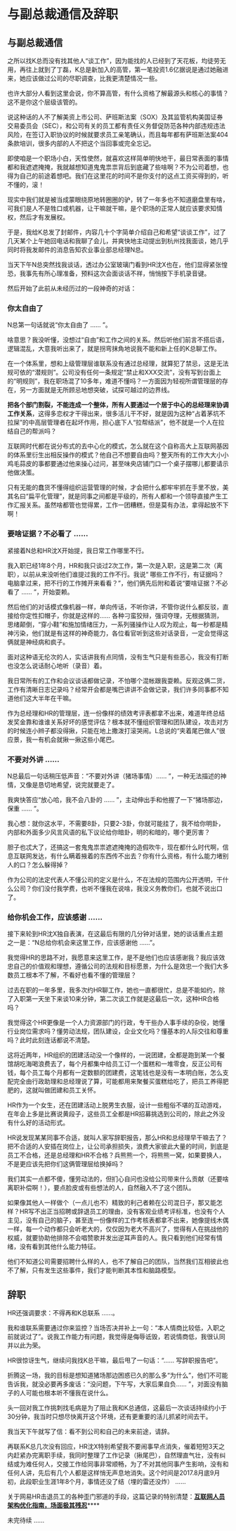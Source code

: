 # 与副总裁通信及辞职

## 与副总裁通信

之所以找K总而没有找其他人“谈工作”，因为能找的人已经到了天花板，均徒劳无用，再往上就到了丁磊，K总是新加入的高管，第一笔投资1.6亿据说是通过她融进来，她应该做过公司的尽职调查，比我更清楚情况一些。

也许大部分人看到这里会说，你不算高管，有什么资格了解最源头和核心的事情？这不是你这个层级该管的。

说这种话的人不了解美资上市公司、萨班斯法案（SOX）及其监管机构美国证券交易委员会（SEC），和公司有关的员工都有责任义务督促防范各种内部违规违法风险，在签订入职协议的时候就要求员工亲笔确认，而且每年都有萨班斯法案404条款培训，很多内部的人不把这个当回事或完全忘记。

即使咱是一个职场小白，天性使然，就喜欢这样简单明快地干，最日常表面的事情都和我遮遮掩掩，我就越想知道鬼鬼祟祟背后到底藏了些啥啊？不为公司着想，也得为自己的前途着想吧。我们在这里花的时间不是你支付的这点工资买得到的，听不懂的，滚！

现实中我们就是被当成蒙眼绕原地转圈圈的驴，转了一年多也不知道磨盘里有啥，可我们是人不是牲口或机器，让干嘛就干嘛，是个职场的正常人就应该要求知情权，然后才有发展权。

于是，我给K总发了封邮件，内容几十个字简单介绍自己和希望“谈谈工作”，过了几天某个上午她回电话和我聊了会儿，并爽快地主动提出到杭州找我面谈，她几乎同时将我发邮件的消息告知农业事业部总经理N总。

当天下午N总突然找我谈话，透过办公室玻璃门看到HR沈X也在，他们显得紧张惶恐，我事先有所心理准备，预料这次会面谈话不祥，悄悄按下手机录音键。

然后开始了此前从未经历过的一段神奇的对话：  


### 你太自由了

N总第一句话就说“你太自由了 …… ”。

啥意思？我没听懂，没想过“自由”和工作之间的关系。然后听他们前言不搭后语，逻辑混乱，大意我听出来了，就是拐弯抹角地说我不能和新上任的K总聊工作。

在一个体系里，想和上级管理层谁联系没有通过总经理，就算犯了禁忌，这是无法规可依的“潜规则”。公司没有任何一条规定“禁止和XXX交流”，没有写到台面上的“明规则”，我在职场混了10多年，难道不懂吗？一方面因为轻视所谓管理层的存在，另一方面就是无所顾忌地想突破，试探可越过的边界线。

**把各个部门割裂，不能连成一个整体，所有人要通过一个居于中心的总经理来协调工作关系**，这得多恋权才干得出来，很多活儿干不好，就是因为这种“占着茅坑不拉屎”的中高层管理者在起坏作用，担心底下人“拉帮结派”，他不就是一个人在拉结自己的帮派吗？

互联网时代都在说分布式的去中心化的模式，怎么就在这个自称高大上互联网基因的体系里衍生出相反操作的模式？他自己不想要自由吗？整天所有的工作大大小小鸡毛蒜皮的事都要通过他来操心过问，甚至味央店铺门口一个桌子摆哪儿都要请示他做决策。

只有无能的蠢货不懂得组织运营管理的时候，才会把什么都牢牢抓在手里不放，美其名曰“扁平化管理”，就是同事之间都是平级的，所有人都和一个领导直接产生工作汇报关系。虽然啥都管也觉得累，工作一团糟糕，但是莫有办法，拿得起放不下啊！  


### 要啥证据？不必看了 ……

紧接着N总和HR沈X开始提，我日常工作哪里不行。

我入职已经1年8个月，HR和我只谈过2次工作，第一次是入职，这是第二次（离职），以前从来没听他们谁提过我的工作不行。我说“ 哪些工作不行，有证据吗？电脑拿过来，把不行的工作摊开来看看？”，他们俩先后附和着说“要啥证据？不必看了 …… ”，开始耍赖。

然后他们的对话模式像机器一样，单向传话，不听你讲，不管你说什么都反驳，直接给你定性扣帽子，你就是这样的…… 各种刁蛮狡辩，强词夺理，无根据猜测，思绪颠倒，“穿小鞋”和施加情绪压力，一系列骚操作让人叹为观止，每一秒都是精神污染，他们就是有这样的神奇能力，各位看官听到这些对话录音，一定会觉得这俩就是神经病和疯子。

面对这种语无伦次的人，实话讲我有点同情，没有生气只是有些恶心，我没有打断也没怎么说话耐心地听（录音）着。

我日常所有的工作和会议谈话都做记录，不怕哪个混帐跟我耍赖。反观这俩二货，工作有清晰日志记录吗？经常开会都是嘴巴讲讲不会做记录，我们许多同事都不知道他们这大半年在干嘛。

作为总经理和HR的管理层，连一份像样的绩效考评表都拿不出来，难道年终总结发奖金靠和谁谁关系好坏的感觉评估？根本就不懂组织管理和团队建设，攻击对方的时候连小辫子都没得揪，只能在地上撒泼打滚哭闹。L总说的“夹着尾巴做人”很应景，我一有机会就揪一揪这些小尾巴。  


### 不要对外讲 ……

N总最后一句话稍压低声音：“不要对外讲（猪场事情）…… ”，一种无法描述的神情，又像是恳切地希望，说完就要走了。

我爽快答应“放心哈，我不会八卦的 …… ”，主动伸出手和他握了一下“猪场那边，保重 …… ”。

我心想：就你这水平，不需要8卦，只要2-3卦，你就可能挂了，我不给你明卦，内部和外面多少风言风语的私下议论给你暗卦，明的和暗的，哪个更厉害？

胆子也忒大了，还搞这一套鬼鬼祟祟遮遮掩掩的造假吹牛，现在都什么时代啊，信息互联网发达，有什么瞒着掖着的东西传不出去？你有什么资格，有什么能力堵别人的口？怎么躲得掉？

作为公司的法定代表人不懂公司的定义是什么，不在法规的范围内公开透明，干什么公司？你们没付我学费，也听不懂我在说啥，我没义务教你们，也就不说出口了。  


### 给你机会工作，应该感谢 ……

接下来轮到HR沈X独自表演，在这最后有限的几分钟对话里，她的谈话重点主题之一是：“N总给你机会来这里工作，应该感谢他 ……”。

我觉得HR的思路不对，我愿意来这里工作，是不是他们也应该感谢我？我应该效忠自己的价值观和理想，遵循公司的法规和目标愿景，为什么是效忠一个我们大多数员工根本不了解，不看好也看不懂的管理层？

过去在职的一年多里，我多次约HR聊工作，她也一直都很忙，总是不能如约，除了入职第一天坐下来谈10来分钟，第二次谈工作就是这最后一次，这种HR合格吗？

我觉得这个HR更像是一个人力资源部门的行政，专干些办人事手续的杂役，她懂行业岗位需求吗？懂劳动法规，团队建设，企业文化吗？懂基本的人际交往和尊重吗？此时此刻连话都说不清楚。

这将近两年，HR组织的团建活动没一个像样的，一说团建，全都是跑到某一个餐馆胡吃海喝浪费去了，每个月都集中给员工订一个蛋糕和一堆零食，反正公司有钱，每个员工每个月都有一定数额的团建费，这笔钱也是没有一本明白账，怎么支配完全由行政助理和总经理说了算，可能都用来聚餐买蛋糕给吃了，把员工养得肥肥的，这就叫做团建和员工关怀。

HR作为一个女生，还在团建活动上脱男生衣服，设计一些粗俗不堪的互动游戏，在年会上多是比赛说黄段子，这些员工全都是HR招募挑选到公司的，除此之外没有什么好的活动形式。

HR说发现某某同事不合适，就叫人家写辞职报告，那么HR和总经理早干嘛去了？把不合适的人安插在岗位上，让公司承担损失，浪费大家彼此大量的时间，到底是员工不合格，还是总经理和HR不合格？兵熊熊一个，将熊熊一窝，如果要换人，不是更应该先把你们这俩管理层给换掉吗？

我们其实一点都不傻，懂劳动法的，但扪心自问也没给公司带来什么贡献（还要啥离职补偿啊！），要点脸皮或有些想法的人，自然融入不了这个团队。

如果像其他人一样做个（一点儿也不）精致的利己者赖在公司混日子，那又能怎样？HR写不出正当招聘或辞退员工的理由，没有客观业绩考评标准，也没有个人主见，没有自己的脑子，甚至连一份像样的工作考核表都拿不出来，她像提线木偶一样，每一个动作都只会听老大的，仅仅因为老大不高兴了，觉得有人在挑战他的权威，就要协助他排除不会唱赞歌并发出逆耳声音的人。我只看到他们经常有情绪，没有看到其他什么能力特征。

他们不知道公司需要招聘什么样的人，也不了解自己的团队，当然我们互相彼此也不了解，只有发生这些事件，我们才能判断其本性和脑路模型。  


## 辞职

HR还强调要求：不得再和K总联系 ……。

我和谁联系需要通过你来监控？当场否决并补上一句：“本人情商比较低，入职之前就说过了”。说我工作能力有问题，我觉得是侮辱诋毁，若说情商低，我很认同并以此为荣。

HR很惊讶生气，继续问我找K总干嘛，最后甩了一句话：“…… 写辞职报告吧”。

折腾这一场，我的目标是想知道猪场那边困惑已久的那么多“为什么”，他们不可能告诉我，就没必要再多废话：“没问题，下午写，大家后果自负…… ”，对面没有脑子的人可能也根本听不懂我在说什么。

头一回对我工作挑刺找毛病是为了阻止我和K总通信，这最后一次谈话持续约小于30分钟，我当时只想尽快离开这个环境，还有更重要的活儿抓紧时间去干。

我当天下午就写了信：看不到公司和自己的未来前途，请辞。

再联系K总几次没有回应，HR沈X特别希望我不要闹事早点消失，催着短短3天之内赶紧办完离职手续，我同时整理了工作记录（揪尾巴），自然理直气壮，没有纠结或为难任何人，交接工作给同事非常顺畅，为了不对其他同事产生影响，没有和任何人讲，先后有几个人都是这样悄无声息地消失。这个时间是2017.8月底9月初，此段职业生涯1年8个月，事情还没了结（埋的雷还没炸） ……

关于网易HR击退员工的各种歪门邪道的手段，这篇记录的特别清楚：[**互联网人员架构优化指南，场面极其残忍**](%20https://mp.weixin.qq.com/s/9L51kbWlPotEwfHm9pA29Q)\*\*\*\*

未完待续 ……

